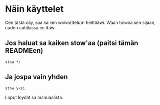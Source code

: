# Näin käyttelet

Cen tästä cäy, saa kaiken woivo(ttelu)n heittääwi.
Waan toiwoa sen sijaan, uuden cattilassa ceittäwi.

## Jos haluat sa kaiken stow'aa (paitsi tämän READMEen)

`stow */`



## Ja jospa vain yhden

`stow yksi`


Loput löydät sa manuaalista.
